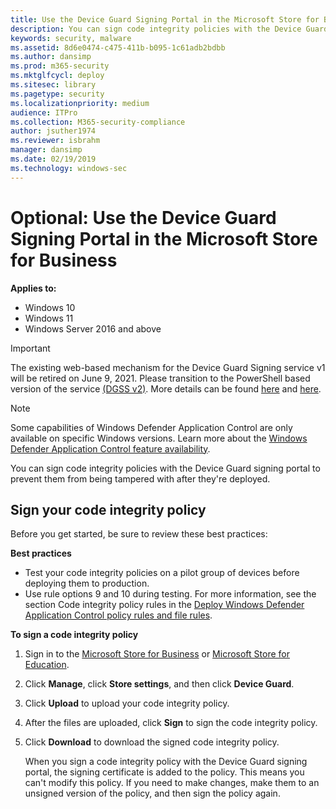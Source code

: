 ```yaml
---
title: Use the Device Guard Signing Portal in the Microsoft Store for Business  (Windows)
description: You can sign code integrity policies with the Device Guard signing portal to prevent them from being tampered with after they're deployed.
keywords: security, malware
ms.assetid: 8d6e0474-c475-411b-b095-1c61adb2bdbb
ms.author: dansimp
ms.prod: m365-security
ms.mktglfcycl: deploy
ms.sitesec: library
ms.pagetype: security
ms.localizationpriority: medium
audience: ITPro
ms.collection: M365-security-compliance
author: jsuther1974
ms.reviewer: isbrahm
manager: dansimp
ms.date: 02/19/2019
ms.technology: windows-sec
---
```


# Optional: Use the Device Guard Signing Portal in the Microsoft Store for Business

**Applies to:**

- Windows 10
- Windows 11
- Windows Server 2016 and above

> [!IMPORTANT]
> The existing web-based mechanism for the Device Guard Signing service v1 will be retired on June 9, 2021. Please transition to the PowerShell based version of the service [(DGSS v2)](https://docs.microsoft.com/en-us/microsoft-store/device-guard-signing-portal). More details can be found [here](https://docs.microsoft.com/en-us/windows/msix/package/signing-package-device-guard-signing) and [here](https://docs.microsoft.com/en-us/microsoft-store/device-guard-signing-portal).

> [!NOTE]
> Some capabilities of Windows Defender Application Control are only available on specific Windows versions. Learn more about the [Windows Defender Application Control feature availability](feature-availability.md).

You can sign code integrity policies with the Device Guard signing portal to prevent them from being tampered with after they're deployed.

## Sign your code integrity policy
Before you get started, be sure to review these best practices:

**Best practices**

- Test your code integrity policies on a pilot group of devices before deploying them to production.
- Use rule options 9 and 10 during testing. For more information, see the section Code integrity policy rules in the [Deploy Windows Defender Application Control policy rules and file rules](./select-types-of-rules-to-create.md).

**To sign a code integrity policy**

1.  Sign in to the [Microsoft Store for Business](https://businessstore.microsoft.com) or [Microsoft Store for Education](https://educationstore.microsoft.com). 
2.  Click **Manage**, click **Store settings**, and then click **Device Guard**.
3.  Click **Upload** to upload your code integrity policy.
4.  After the files are uploaded, click **Sign** to sign the code integrity policy.
5.  Click **Download** to download the signed code integrity policy.

    When you sign a code integrity policy with the Device Guard signing portal, the signing certificate is added to the policy. This means you can't modify this policy. If you need to make changes, make them to an unsigned version of the policy, and then sign the policy again.
